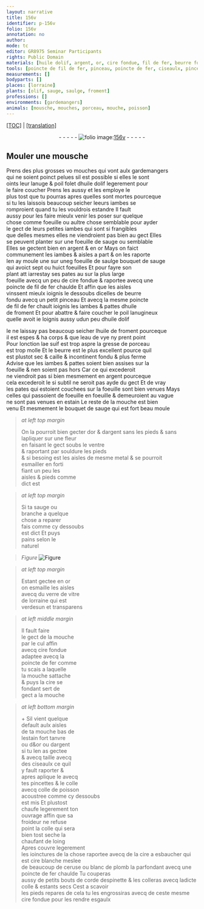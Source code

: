 ```yaml
---
layout: narrative
title: 156v
identifier: p-156v
folio: 156v
annotation: no
author:
mode: tc
editor: GR8975 Seminar Participants
rights: Public Domain
materials: [huile dolif, argent, or, cire fondue, fil de fer, beurre fondu, huile de froment, eau de vye, suif, gresse de porceau, beurre, estain, souldure, metal, esmailler, esmaille, verre de vitre de lorraine, fer, cire, colle, colle de poisson, cire a esbaucher, cire blanche, ceruse, blanc de plomb, corde despinette, colleras]
tools: [poincte de fil de fer, pinceau, poincte de fer, ciseaulx, pincettes]
measurements: []
bodyparts: []
places: [lorraine]
plants: [olif, sauge, saulge, froment]
professions: []
environments: [gardemangers]
animals: [mousche, mouches, porceau, mouche, poisson]
---
```


<p><a href="{{ site.baseurl }}/diplomatic/">[TOC]</a> | <a href="{{ site.baseurl }}/texts/p-156v_tl/" target="_blank">[translation]</a></p><div class="folio" align="center">- - - - - <a href="http://gallica.bnf.fr/ark:/12148/btv1b10500001g/f318.item.r=" target="_blank"><img src="https://cu-mkp.github.io/2017-workshop-edition/assets/photo-icon.png" alt="folio image: " style="display:inline-block; margin-bottom:-3px;"/>156v</a> - - - - - </div>  
  

## Mouler une <span class="al">mousche</span>

 
P<span class="exp">rens</span> des plus grosses <span class="del">vo</span> <span class="al">mouches</span> qui vont aulx <span class="env">gardema<span class="exp">n</span>gers</span><br/> qui ne soient poinct pelues sil est possible si elles le sont<br/> oints leur lanuge & poil folet d<span class="m">huile d<span class="pa">olif</span></span> legerem<span class="exp">ent</span> pour<br/> le faire coucher Prens les aussy et les employe le<br/> plus tost que tu pourras apres quelles sont mortes pourceque<br/> si tu les laissois beaucoup seicher l<span class="del">e</span>eurs iambes se<br/> romproient quand tu les vouldrois estandre Il fault<br/> aussy pour les faire mieulx venir les poser sur quelque<br/> chose co<span class="exp">mm</span>e foeuille ou aultre chose semblable pour ayder<br/> le gect de leurs petites iambes qui sont si frangibles<br/> que delles mesmes elles ne viendroient pas bien au gect Elles<br/> se peuvent planter sur une foeuille de <span class="pa">sauge</span> ou semblable<br/> Elles se gectent bien en <span class="m">argent</span> & en <span class="m">or</span> Mays on faict<br/> communem<span class="exp">ent</span> les iambes & aisles a part & on les raporte<br/> Ien ay moule une sur un<span class="del">e</span><span class="add">g</span> <span class="del">foeuille de <span class="pa">saulge</span></span> bouquet de <span class="pa">sauge</span><br/> qui avoict sept ou huict foeuilles Et pour fayre son<br/> plant <span class="del">att</span> iarrestay ses pates <span class="del">au</span> sur la plus large<br/> foeuille avecq un peu de <span class="m">cire fondue</span> & raportee avecq un<span class="add">e</span><br/> <span class="tl">poincte de <span class="m">fil de fer</span></span> chaulde Et affin que les aisles<br/> vinssent mieulx ioignis le dessoubs dicelles de <span class="m">beurre<br/> fondu</span> avecq un petit <span class="tl">pinceau</span> Et avecq la mesme <span class="tl">poincte<br/> de <span class="m">fil de fer</span></span> chault ioignis les iambes & pattes d<span class="m">huile<br/> de <span class="pa">froment</span></span> Et pour abattre & faire coucher le poil <span class="add">lanugineux</span><br/> quelle avoit ie loignis aussy <span class="del">u</span><span class="add">d</span>un peu d<span class="m">huile d<span class="pa">olif</span></span>
 
Ie ne laissay pas beaucoup seicher l<span class="m">huile de <span class="pa">froment</span></span> pourceq<span class="exp">ue</span><br/> il est espes & ha corps & que l<span class="m">eau de vye</span> ny prent point<br/> Pour lonction l<span class="del">a</span><span class="add">e</span> <span class="m">suif</span> est trop aspre la <span class="m">gresse de <span class="al">porceau</span></span><br/> est trop molle Et le <span class="m">beurre</span> est le plus excellent pource quil<br/> est plustot sec & caille & incontinent fondu & plus ferme<br/> Advise que les iambes & pattes soient bien assises sur la<br/> foeuille & nen soient pas hors Car ce qui excederoit<br/> ne viendroit pas si bien mesmem<span class="exp">ent</span> en <span class="m">argent</span> pourceque<br/> cela <span class="del">excederoit le</span> <span class="add">si subtil</span> ne seroit pas ayde du gect Et de vray<br/> les pates qui estoient couchees sur la foeuille sont bien venues Mays<br/> celles qui passoient de foeuille en foeuille & demeuroient au vague<br/> ne sont pas venues en <span class="m">estain</span> Le reste de la <span class="al">mouche</span> est bien<br/> venu Et mesmem<span class="x"><span class="exp">ent</span></span> le bouquet de <span class="pa">sauge</span> qui est fort beau moule
 
> *at left top margin*
> 
> 
>   On la pourroit bien gecter d<span class="m">or</span> & d<span class="m">argent</span> sans les pieds & sans lapliquer sur une fleur<br/> en faisant le gect soubs le ventre<br/> & raportant par <span class="m">souldure</span> les pieds<br/> & si besoing est les aisles de mesme <span class="m">metal</span> & se pourroit<br/> <span class="m">esmailler</span> en forti<br/> fiant un peu les<br/> aisles & pieds co<span class="exp">mm</span>e<br/> dict est
 
> *at left top margin*
> 
> 
>   Si ta <span class="pa">sauge</span> ou<br/> branche a quelque<br/> chose a reparer<br/> fais co<span class="exp">mm</span>e cy dessoubs<br/> est dict Et puys<br/> pains selon le<br/> naturel
 
> *Figure*
> <a href="https://drive.google.com/open?id=0B9-oNrvWdlO5VjFPeWlJc05CbDQ" target="_blank"><img src="https://cu-mkp.github.io/GR8975-edition/assets/photo-icon.png" alt="Figure" style="display:inline-block; margin-bottom:-3px;"/></a>
 
> *at left top margin*
> 
> 
>   Estant gectee en <span class="m">or</span><br/> on <span class="m">esmaille</span> les aisles<br/> avecq du <span class="m">verre de vitre<br/> de <span class="pl">lorraine</span></span> qui est<br/> verdesun et transparens
 
> *at left middle margin*
> 
> 
>   Il fault faire<br/> le gect de la <span class="al">mouche</span><br/> par le cul <span class="del">affin</span><br/> avecq <span class="m">cire fondue</span><br/> adaptee avecq la<br/> <span class="tl">poincte de <span class="m">fer</span></span> co<span class="exp">mm</span>e<br/> tu scais a laquelle<br/> la <span class="al">mouche</span> sattache<br/> & puys la <span class="m">cire</span> se<br/> fondant sert de<br/> gect a la <span class="al">mouche</span>  
 
> *at left bottom margin*
> 
> 
>   \+ Sil vient quelque<br/> default aulx aisles<br/> de ta <span class="al">mouche</span> bas de<br/> l<span class="m">estain</span> fort tanvre<br/> ou d<span class="del">&</span><span class="m"><span class="add">o</span>r</span> ou d<span class="m">argent</span><br/> si tu len as gectee<br/> & <span class="del">avecq</span> taille avecq<br/> des <span class="tl">ciseaulx</span> ce quil<br/> y fault raporter &<br/> apres aplique le avecq<br/> tes <span class="tl">pincettes</span> & le <span class="m">colle</span><br/> avecq <span class="m">colle de <span class="al">poisson</span></span><br/> acoustree co<span class="exp">mm</span>e cy dessoubs<br/> est mis Et plustost<br/> chaufe legerem<span class="exp">ent</span> ton<br/> ouvrage affin que sa<br/> froideur ne refuse<br/> point la <span class="m">colle</span> qui sera<br/> bien tost seche la<br/> chaufant de loing<br/> Apres couvre legerem<span class="x"><span class="exp">ent</span></span><br/> les ioinctures de la chose raportee avecq de la <span class="m">cire a esbaucher</span> qui est <span class="m">cire blanche</span> meslee<br/> de beaucoup de <span class="m">ceruse</span> ou <span class="m">blanc de plomb</span> la parfondant avecq une <span class="tl">poincte de <span class="m">fer</span></span> chaulde Tu couperas<br/> aussy de petits bouts de <span class="m">corde d<span class="mu">espinette</span></span> & les <span class="m">colleras</span> avecq ladicte <span class="m">colle</span> & estants secs Cest a scavoir<br/> les pieds repares de cela tu les engrossiras avecq de ceste mesme <span class="m">cire fondue</span> pour les rendre esgaulx
 
